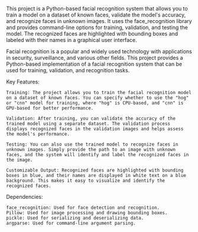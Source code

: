 This project is a Python-based facial recognition system that allows you to train a model on a dataset of known faces, validate the model's accuracy, and recognize faces in unknown images. It uses the face_recognition library and provides command-line options for training, validation, and testing the model. The recognized faces are highlighted with bounding boxes and labeled with their names in a graphical user interface.

Facial recognition is a popular and widely used technology with applications in security, surveillance, and various other fields. This project provides a Python-based implementation of a facial recognition system that can be used for training, validation, and recognition tasks.

Key Features:

    Training: The project allows you to train the facial recognition model on a dataset of known faces. You can specify whether to use the "hog" or "cnn" model for training, where "hog" is CPU-based, and "cnn" is GPU-based for better performance.

    Validation: After training, you can validate the accuracy of the trained model using a separate dataset. The validation process displays recognized faces in the validation images and helps assess the model's performance.

    Testing: You can also use the trained model to recognize faces in unknown images. Simply provide the path to an image with unknown faces, and the system will identify and label the recognized faces in the image.

    Customizable Output: Recognized faces are highlighted with bounding boxes in blue, and their names are displayed in white text on a blue background. This makes it easy to visualize and identify the recognized faces.


Dependencies:

    face_recognition: Used for face detection and recognition.
    Pillow: Used for image processing and drawing bounding boxes.
    pickle: Used for serializing and deserializing data.
    argparse: Used for command-line argument parsing.
